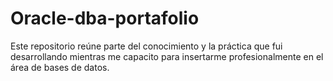 # Oracle-dba-portafolio
Este repositorio reúne parte del conocimiento y la práctica que fui desarrollando mientras me capacito para insertarme profesionalmente en el área de bases de datos.
